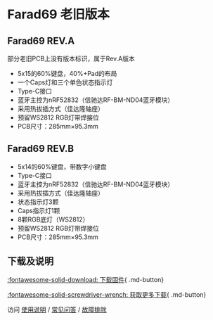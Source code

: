 Farad69 老旧版本
=====================

Farad69 REV.A
-----------------
部分老旧PCB上没有版本标识，属于Rev.A版本


- 5x15的60%键盘，40%+Pad的布局
- 一个Caps灯和三个单色状态指示灯
- Type-C接口
- 蓝牙主控为nRF52832（信驰达RF-BM-ND04蓝牙模块）
- 采用热拔插方式（佳达隆轴座）
- 预留WS2812 RGB灯带焊接位
- PCB尺寸：285mm×95.3mm

Farad69 REV.B
-----------------

- 5x14的60%键盘，带数字小键盘
- Type-C接口
- 蓝牙主控为nRF52832（信驰达RF-BM-ND04蓝牙模块）
- 采用热拔插方式（佳达隆轴座）
- 状态指示灯3颗
- Caps指示灯1颗
- 8颗RGB底灯（WS2812）
- 预留WS2812 RGB灯带焊接位
- PCB尺寸：285mm×95.3mm

下载及说明
----------

[:fontawesome-solid-download:  下载固件](https://glab.online/down/Glab3.0/){ .md-button}

[:fontawesome-solid-screwdriver-wrench:  获取更多下载](../down/download.md){ .md-button}


访问 [使用说明](../../manual) / [常见问答](../../faq) / [故障排除](../../trouble)
